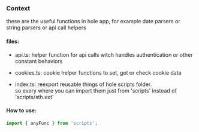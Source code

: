 ### Context

these are the useful functions in hole app, for example date parsers or string parsers or api call helpers

#### files:

-   api.ts: helper function for api calls witch handles authentication or other constant behaviors

-   cookies.ts: cookie helper functions to set, get or check cookie data

-   index.ts: reexport reusable things of hole scripts folder.\
    so every where you can import them just from 'scripts' instead of 'scripts/sth.ext'

#### How to use:

```javascript
import { anyFunc } from 'scripts';
```
